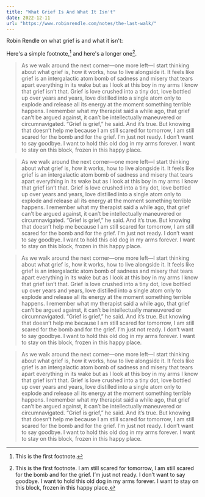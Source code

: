 ```yaml
---
title: "What Grief Is And What It Isn't"
date: 2022-12-11
url: "https://www.robinrendle.com/notes/the-last-walk/"
---
```


Robin Rendle on what grief is and what it isn't:

Here's a simple footnote,[^1] and here's a longer one[^big].

[^big]: This is the first footnote. I am still scared for tomorrow, I am still scared for the bomb and for the grief. I’m just not ready. I don’t want to say goodbye. I want to hold this old dog in my arms forever. I want to stay on this block, frozen in this happy place.
[^1]: This is the first footnote.

> As we walk around the next corner—one more left—I start thinking about what grief is, how it works, how to live alongside it. It feels like grief is an intergalactic atom bomb of sadness and misery that tears apart everything in its wake but as I look at this boy in my arms I know that grief isn’t that. Grief is love crushed into a tiny dot, love bottled up over years and years, love distilled into a single atom only to explode and release all its energy at the moment something terrible happens. I remember what my therapist said a while ago, that grief can’t be argued against, it can’t be intellectually maneuvered or circumnavigated. “Grief is grief,” he said. And it’s true. But knowing that doesn’t help me because I am still scared for tomorrow, I am still scared for the bomb and for the grief. I’m just not ready. I don’t want to say goodbye. I want to hold this old dog in my arms forever. I want to stay on this block, frozen in this happy place.

> As we walk around the next corner—one more left—I start thinking about what grief is, how it works, how to live alongside it. It feels like grief is an intergalactic atom bomb of sadness and misery that tears apart everything in its wake but as I look at this boy in my arms I know that grief isn’t that. Grief is love crushed into a tiny dot, love bottled up over years and years, love distilled into a single atom only to explode and release all its energy at the moment something terrible happens. I remember what my therapist said a while ago, that grief can’t be argued against, it can’t be intellectually maneuvered or circumnavigated. “Grief is grief,” he said. And it’s true. But knowing that doesn’t help me because I am still scared for tomorrow, I am still scared for the bomb and for the grief. I’m just not ready. I don’t want to say goodbye. I want to hold this old dog in my arms forever. I want to stay on this block, frozen in this happy place.

> As we walk around the next corner—one more left—I start thinking about what grief is, how it works, how to live alongside it. It feels like grief is an intergalactic atom bomb of sadness and misery that tears apart everything in its wake but as I look at this boy in my arms I know that grief isn’t that. Grief is love crushed into a tiny dot, love bottled up over years and years, love distilled into a single atom only to explode and release all its energy at the moment something terrible happens. I remember what my therapist said a while ago, that grief can’t be argued against, it can’t be intellectually maneuvered or circumnavigated. “Grief is grief,” he said. And it’s true. But knowing that doesn’t help me because I am still scared for tomorrow, I am still scared for the bomb and for the grief. I’m just not ready. I don’t want to say goodbye. I want to hold this old dog in my arms forever. I want to stay on this block, frozen in this happy place.

> As we walk around the next corner—one more left—I start thinking about what grief is, how it works, how to live alongside it. It feels like grief is an intergalactic atom bomb of sadness and misery that tears apart everything in its wake but as I look at this boy in my arms I know that grief isn’t that. Grief is love crushed into a tiny dot, love bottled up over years and years, love distilled into a single atom only to explode and release all its energy at the moment something terrible happens. I remember what my therapist said a while ago, that grief can’t be argued against, it can’t be intellectually maneuvered or circumnavigated. “Grief is grief,” he said. And it’s true. But knowing that doesn’t help me because I am still scared for tomorrow, I am still scared for the bomb and for the grief. I’m just not ready. I don’t want to say goodbye. I want to hold this old dog in my arms forever. I want to stay on this block, frozen in this happy place.
